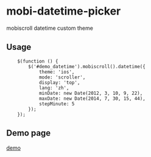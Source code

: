 # mobi-datetime-picker
mobiscroll datetime custom theme

## Usage

```
    $(function () {
        $('#demo_datetime').mobiscroll().datetime({
            theme: 'ios',
            mode: 'scroller',
            display: 'top',
            lang: 'zh',
            minDate: new Date(2012, 3, 10, 9, 22),
            maxDate: new Date(2014, 7, 30, 15, 44),
            stepMinute: 5
        });
    });
```

## Demo page

[demo](http://115.28.223.2:9999/mobi-datetime-picker/) 
